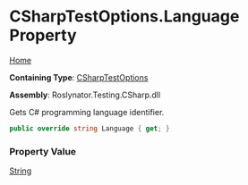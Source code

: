 # CSharpTestOptions\.Language Property

[Home](../../../../../README.md)

**Containing Type**: [CSharpTestOptions](../README.md)

**Assembly**: Roslynator\.Testing\.CSharp\.dll

  
Gets C\# programming language identifier\.

```csharp
public override string Language { get; }
```

### Property Value

[String](https://docs.microsoft.com/en-us/dotnet/api/system.string)

